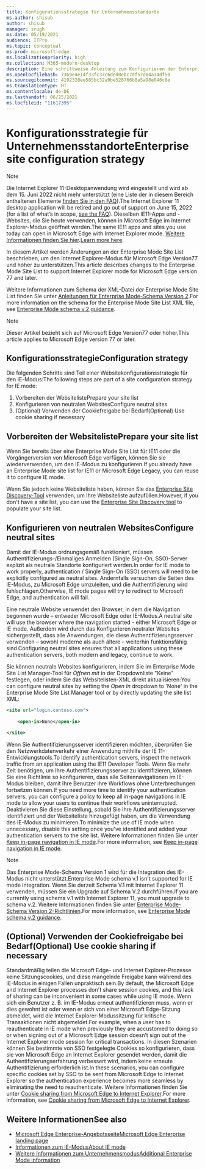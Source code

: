 ```yaml
---
title: Konfigurationsstrategie für Unternehmensstandorte
ms.author: shisub
author: shisub
manager: srugh
ms.date: 05/19/2021
audience: ITPro
ms.topic: conceptual
ms.prod: microsoft-edge
ms.localizationpriority: high
ms.collection: M365-modern-desktop
description: Eine schrittweise Anleitung zum Konfigurieren der Enterprise Mode Site List für den Internet Explorer-Modus.
ms.openlocfilehash: 7369e4e14f33fc37c6ded0ebc7df57d64a34df50
ms.sourcegitcommit: 4192328ee585bc32a9be528766b8a5a98e046c8e
ms.translationtype: HT
ms.contentlocale: de-DE
ms.lasthandoff: 06/25/2021
ms.locfileid: "11617395"
---
```

# <a name="enterprise-site-configuration-strategy"></a><span data-ttu-id="24dfc-103">Konfigurationsstrategie für Unternehmensstandorte</span><span class="sxs-lookup"><span data-stu-id="24dfc-103">Enterprise site configuration strategy</span></span>

>[!Note]
> <span data-ttu-id="24dfc-104">Die Internet Explorer 11-Desktopanwendung wird eingestellt und wird ab dem 15. Juni 2022 nicht mehr unterstützt (eine Liste der in diesem Bereich enthaltenen Elemente [finden Sie in den FAQ](https://techcommunity.microsoft.com/t5/windows-it-pro-blog/internet-explorer-11-desktop-app-retirement-faq/ba-p/2366549)).</span><span class="sxs-lookup"><span data-stu-id="24dfc-104">The Internet Explorer 11 desktop application will be retired and go out of support on June 15, 2022 (for a list of what’s in scope, [see the FAQ](https://techcommunity.microsoft.com/t5/windows-it-pro-blog/internet-explorer-11-desktop-app-retirement-faq/ba-p/2366549)).</span></span> <span data-ttu-id="24dfc-105">Dieselben IE11-Apps und -Websites, die Sie heute verwenden, können in Microsoft Edge im Internet Explorer-Modus geöffnet werden.</span><span class="sxs-lookup"><span data-stu-id="24dfc-105">The same IE11 apps and sites you use today can open in Microsoft Edge with Internet Explorer mode.</span></span> <span data-ttu-id="24dfc-106">[Weitere Informationen finden Sie hier](https://blogs.windows.com/windowsexperience/2021/05/19/the-future-of-internet-explorer-on-windows-10-is-in-microsoft-edge/).</span><span class="sxs-lookup"><span data-stu-id="24dfc-106">[Learn more here](https://blogs.windows.com/windowsexperience/2021/05/19/the-future-of-internet-explorer-on-windows-10-is-in-microsoft-edge/).</span></span>

<span data-ttu-id="24dfc-107">In diesem Artikel werden Änderungen an der Enterprise Mode Site List beschrieben, um den Internet Explorer-Modus für Microsoft Edge Version77 und höher zu unterstützen.</span><span class="sxs-lookup"><span data-stu-id="24dfc-107">This article describes changes to the Enterprise Mode Site List to support Internet Explorer mode for Microsoft Edge version 77 and later.</span></span>

<span data-ttu-id="24dfc-108">Weitere Informationen zum Schema der XML-Datei der Enterprise Mode Site List finden Sie unter [Anleitungen für Enterprise Mode-Schema Version 2](/internet-explorer/ie11-deploy-guide/enterprise-mode-schema-version-2-guidance).</span><span class="sxs-lookup"><span data-stu-id="24dfc-108">For more information on the schema for the Enterprise Mode Site List XML file, see [Enterprise Mode schema v.2 guidance](/internet-explorer/ie11-deploy-guide/enterprise-mode-schema-version-2-guidance).</span></span>

> [!NOTE]
> <span data-ttu-id="24dfc-109">Dieser Artikel bezieht sich auf Microsoft Edge Version77 oder höher.</span><span class="sxs-lookup"><span data-stu-id="24dfc-109">This article applies to Microsoft Edge version 77 or later.</span></span>
<!--
## Updated schema elements

The following table describes the \<open-in app\> element added to the v.2 of the Enterprise Mode schema:

| **Element** | **Description** |
| --- | --- |
| \<open-in app="**true**"\> | A child element that controls what browser is used for sites. This element is required for sites that need to **open in IE11**.|

**Example:**

``` xml
<site url="contoso.com">

  <open-in app="true">IE11</open-in>

</site>
```

The following table shows the possible values of the \<open-in\> element:

| **Value** | **Description** |
| --- | --- |
| **\<open-in\>IE11\</open-in\>** | Opens the site in IE mode or a full IE11 window. To enable IE mode, see [Configure IE mode policies](./edge-ie-mode-policies.md)|
| **\<open-in app="**true**"\>IE11\</open-in\>** | Opens the site in a full IE11 window |
| **\<open-in\>MSEdge\</open-in\>** | Opens the site in Microsoft Edge |
| **\<open-in\>None or not specified\</open-in\>** | Opens the site in the default browser or in the browser where the user navigated to the site. |
|**\<open-in\>Configurable\</open-in\>** | Allows the site to participate in IE mode engine determination. To learn more, see [Learn about Configurable sites in IE mode](edge-learnmore-configurable-sites-ie-mode.md).  |

>[!NOTE]
> The attribute app=**"true"** is only recognized when associated to _'open-in' IE11_. Adding it to the other 'open-in' elements won't change browser behavior.   -->

## <a name="configuration-strategy"></a><span data-ttu-id="24dfc-110">Konfigurationsstrategie</span><span class="sxs-lookup"><span data-stu-id="24dfc-110">Configuration strategy</span></span>

<span data-ttu-id="24dfc-111">Die folgenden Schritte sind Teil einer Websitekonfigurationsstrategie für den IE-Modus:</span><span class="sxs-lookup"><span data-stu-id="24dfc-111">The following steps are part of a site configuration strategy for IE mode:</span></span>
1. <span data-ttu-id="24dfc-112">Vorbereiten der Websiteliste</span><span class="sxs-lookup"><span data-stu-id="24dfc-112">Prepare your site list</span></span>
2. <span data-ttu-id="24dfc-113">Konfigurieren von neutralen Websites</span><span class="sxs-lookup"><span data-stu-id="24dfc-113">Configure neutral sites</span></span>
3. <span data-ttu-id="24dfc-114">(Optional) Verwenden der Cookiefreigabe bei Bedarf</span><span class="sxs-lookup"><span data-stu-id="24dfc-114">(Optional) Use cookie sharing if necessary</span></span>

<!--
Step 1.  – if you don’t have one use Site Discovery Step-by-Step
Step 2 – Neutral sites + sticky mode
        Use more examples and explain sticky mode better
Step 3 – If that doesn’t cover your needs, then use Cookie sharing -->

## <a name="prepare-your-site-list"></a><span data-ttu-id="24dfc-115">Vorbereiten der Websiteliste</span><span class="sxs-lookup"><span data-stu-id="24dfc-115">Prepare your site list</span></span>

<span data-ttu-id="24dfc-116">Wenn Sie bereits über eine Enterprise Mode Site List für IE11 oder die Vorgängerversion von Microsoft Edge verfügen, können Sie sie wiederverwenden, um den IE-Modus zu konfigurieren.</span><span class="sxs-lookup"><span data-stu-id="24dfc-116">If you already have an Enterprise Mode site list for IE11 or Microsoft Edge Legacy, you can reuse it to configure IE mode.</span></span>

<span data-ttu-id="24dfc-117">Wenn Sie jedoch keine Websiteliste haben, können Sie das [Enterprise Site Discovery-Tool](/deployedge/edge-ie-mode-site-discovery) verwenden, um Ihre Websiteliste aufzufüllen.</span><span class="sxs-lookup"><span data-stu-id="24dfc-117">However, if you don't have a site list, you can use the [Enterprise Site Discovery tool](/deployedge/edge-ie-mode-site-discovery) to populate your site list.</span></span>

## <a name="configure-neutral-sites"></a><span data-ttu-id="24dfc-118">Konfigurieren von neutralen Websites</span><span class="sxs-lookup"><span data-stu-id="24dfc-118">Configure neutral sites</span></span>

<span data-ttu-id="24dfc-119">Damit der IE-Modus ordnungsgemäß funktioniert, müssen Authentifizierungs-/Einmaliges Anmelden (Single Sign-On, SSO)-Server explizit als neutrale Standorte konfiguriert werden.</span><span class="sxs-lookup"><span data-stu-id="24dfc-119">In order for IE mode to work properly, authentication / Single Sign-On (SSO) servers will need to be explicitly configured as neutral sites.</span></span> <span data-ttu-id="24dfc-120">Andernfalls versuchen die Seiten des IE-Modus, zu Microsoft Edge umzuleiten, und die Authentifizierung wird fehlschlagen.</span><span class="sxs-lookup"><span data-stu-id="24dfc-120">Otherwise, IE mode pages will try to redirect to Microsoft Edge, and authentication will fail.</span></span>

<span data-ttu-id="24dfc-121">Eine neutrale Website verwendet den Browser, in dem die Navigation begonnen wurde – entweder Microsoft Edge oder IE-Modus.</span><span class="sxs-lookup"><span data-stu-id="24dfc-121">A neutral site will use the browser where the navigation started - either Microsoft Edge or IE mode.</span></span> <span data-ttu-id="24dfc-122">Außerdem wird durch das Konfigurieren neutraler Websites sichergestellt, dass alle Anwendungen, die diese Authentifizierungsserver verwenden – sowohl moderne als auch ältere – weiterhin funktionsfähig sind.</span><span class="sxs-lookup"><span data-stu-id="24dfc-122">Configuring neutral sites ensures that all applications using these authentication servers, both modern and legacy, continue to work.</span></span>

<span data-ttu-id="24dfc-123">Sie können neutrale Websites konfigurieren, indem Sie im Enterprise Mode Site List Manager-Tool für *Öffnen mit* in der Dropdownliste "Keine" festlegen, oder indem Sie das Websitelisten-XML direkt aktualisieren:</span><span class="sxs-lookup"><span data-stu-id="24dfc-123">You can configure neutral sites by setting the *Open In* dropdown to 'None' in the Enterprise Mode Site List Manager tool or by directly updating the site list XML:</span></span>

``` xml
<site url="login.contoso.com">
   
    <open-in>None</open-in>

</site>
```

<span data-ttu-id="24dfc-124">Wenn Sie Authentifizierungsserver identifizieren möchten, überprüfen Sie den Netzwerkdatenverkehr einer Anwendung mithilfe der IE 11-Entwicklungstools.</span><span class="sxs-lookup"><span data-stu-id="24dfc-124">To identify authentication servers, inspect the network traffic from an application using the IE11 Developer Tools.</span></span> <span data-ttu-id="24dfc-125">Wenn Sie mehr Zeit benötigen, um Ihre Authentifizierungsserver zu identifizieren, können Sie eine Richtlinie so konfigurieren, dass alle Seitennavigationen im IE-Modus bleiben, damit Ihre Benutzer ihre Workflows ohne Unterbrechungen fortsetzen können.</span><span class="sxs-lookup"><span data-stu-id="24dfc-125">If you need more time to identify your authentication servers, you can configure a policy to keep all in-page navigations in IE mode to allow your users to continue their workflows uninterrupted.</span></span> <span data-ttu-id="24dfc-126">Deaktivieren Sie diese Einstellung, sobald Sie ihre Authentifizierungsserver identifiziert und der Websiteliste hinzugefügt haben, um die Verwendung des IE-Modus zu minimieren.</span><span class="sxs-lookup"><span data-stu-id="24dfc-126">To minimize the use of IE mode when unnecessary, disable this setting once you've identified and added your authentication servers to the site list.</span></span> <span data-ttu-id="24dfc-127">Weitere Informationen finden Sie unter [Keep in-page navigation in IE mode](/deployedge/edge-learnmore-inpage-nav).</span><span class="sxs-lookup"><span data-stu-id="24dfc-127">For more information, see [Keep in-page navigation in IE mode](/deployedge/edge-learnmore-inpage-nav).</span></span>

>[!NOTE]
   ><span data-ttu-id="24dfc-128">Das Enterprise Mode-Schema Version 1 wird für die Integration des IE-Modus nicht unterstützt.</span><span class="sxs-lookup"><span data-stu-id="24dfc-128">Enterprise Mode schema v.1 isn't supported for IE mode integration.</span></span> <span data-ttu-id="24dfc-129">Wenn Sie derzeit Schema V.1 mit Internet Explorer 11 verwenden, müssen Sie ein Upgrade auf Schema V.2 durchführen.</span><span class="sxs-lookup"><span data-stu-id="24dfc-129">If you are currently using schema v.1 with Internet Explorer 11, you must upgrade to schema v.2.</span></span> <span data-ttu-id="24dfc-130">Weitere Informationen finden Sie unter [Enterprise Mode-Schema Version 2-Richtlinien](/internet-explorer/ie11-deploy-guide/enterprise-mode-schema-version-2-guidance).</span><span class="sxs-lookup"><span data-stu-id="24dfc-130">For more information, see [Enterprise Mode schema v.2 guidance](/internet-explorer/ie11-deploy-guide/enterprise-mode-schema-version-2-guidance).</span></span>

## <a name="optional-use-cookie-sharing-if-necessary"></a><span data-ttu-id="24dfc-131">(Optional) Verwenden der Cookiefreigabe bei Bedarf</span><span class="sxs-lookup"><span data-stu-id="24dfc-131">(Optional) Use cookie sharing if necessary</span></span>

<span data-ttu-id="24dfc-132">Standardmäßig teilen die Microsoft Edge- und Internet Explorer-Prozesse keine Sitzungscookies, und diese mangelnde Freigabe kann während des IE-Modus in einigen Fällen unpraktisch sein.</span><span class="sxs-lookup"><span data-stu-id="24dfc-132">By default, the Microsoft Edge and Internet Explorer processes don't share session cookies, and this lack of sharing can be inconvenient in some cases while using IE mode.</span></span> <span data-ttu-id="24dfc-133">Wenn sich ein Benutzer z. B. im IE-Modus erneut authentifizieren muss, wenn er dies gewohnt ist oder wenn er sich von einer Microsoft Edge-Sitzung abmeldet, wird die Internet Explorer-Modussitzung für kritische Transaktionen nicht abgemeldet.</span><span class="sxs-lookup"><span data-stu-id="24dfc-133">For example, when a user has to reauthenticate in IE mode when previously they are accustomed to doing so or when signing out of a Microsoft Edge session doesn’t sign out of the Internet Explorer mode session for critical transactions.</span></span> <span data-ttu-id="24dfc-134">In diesen Szenarien können Sie bestimmte von SSO festgelegte Cookies so konfigurieren, dass sie von Microsoft Edge an Internet Explorer gesendet werden, damit die Authentifizierungserfahrung verbessert wird, indem keine erneute Authentifizierung erforderlich ist.</span><span class="sxs-lookup"><span data-stu-id="24dfc-134">In these scenarios, you can configure specific cookies set by SSO to be sent from Microsoft Edge to Internet Explorer so the authentication experience becomes more seamless by eliminating the need to reauthenticate.</span></span> <span data-ttu-id="24dfc-135">Weitere Informationen finden Sie unter [Cookie sharing from Microsoft Edge to Internet Explorer](/deployedge/edge-ie-mode-add-guidance-cookieshare).</span><span class="sxs-lookup"><span data-stu-id="24dfc-135">For more information, see [Cookie sharing from Microsoft Edge to Internet Explorer](/deployedge/edge-ie-mode-add-guidance-cookieshare).</span></span>

## <a name="see-also"></a><span data-ttu-id="24dfc-136">Weitere Informationen</span><span class="sxs-lookup"><span data-stu-id="24dfc-136">See also</span></span>

- [<span data-ttu-id="24dfc-137">Microsoft Edge Enterprise-Angebotsseite</span><span class="sxs-lookup"><span data-stu-id="24dfc-137">Microsoft Edge Enterprise landing page</span></span>](https://aka.ms/EdgeEnterprise)
- [<span data-ttu-id="24dfc-138">Informationen zum IE-Modus</span><span class="sxs-lookup"><span data-stu-id="24dfc-138">About IE mode</span></span>](./edge-ie-mode.md)
- [<span data-ttu-id="24dfc-139">Weitere Informationen zum Unternehmensmodus</span><span class="sxs-lookup"><span data-stu-id="24dfc-139">Additional Enterprise Mode information</span></span>](/internet-explorer/ie11-deploy-guide/enterprise-mode-overview-for-ie11)
